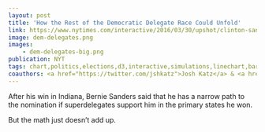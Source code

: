 ```yaml
---
layout: post
title: 'How the Rest of the Democratic Delegate Race Could Unfold'
link: https://www.nytimes.com/interactive/2016/03/30/upshot/clinton-sanders-delegate-calculator.html
image: dem-delegates.png
images:
    - dem-delegates-big.png
publication: NYT
tags: chart,politics,elections,d3,interactive,simulations,linechart,barchart
coauthors: <a href="https://twitter.com/jshkatz">Josh Katz</a> & <a href="https://kkrebeccalai.com/">K.K. Lai</a>
---
```


After his win in Indiana, Bernie Sanders said that he has a narrow path to the nomination if superdelegates support him in the primary states he won.

But the math just doesn’t add up.
